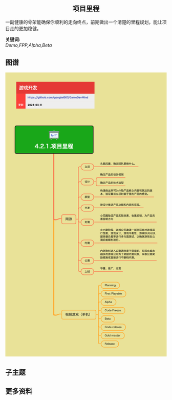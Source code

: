 <h2 align="center">项目里程</h2>
<p>
一副健康的骨架能确保你顺利的走向终点，前期做出一个清楚的里程规划，能让项目走的更加稳健。
</p>

**关键词:**<br/>
*Demo,FPP,Alpha,Beta*

## 图谱
![图片加载中...](../exports/4.2.1.项目里程.png?raw=true)

## 子主题

## 更多资料